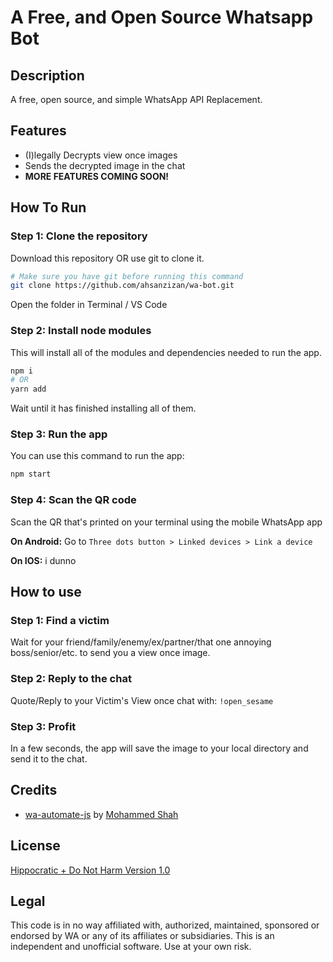 # A Free, and Open Source Whatsapp Bot

## Description

A free, open source, and simple WhatsApp API Replacement.

## Features

- (I)legally Decrypts view once images
- Sends the decrypted image in the chat
- **MORE FEATURES COMING SOON!**

## How To Run

### Step 1: Clone the repository
Download this repository OR use git to clone it.
```bash
# Make sure you have git before running this command
git clone https://github.com/ahsanzizan/wa-bot.git
```
Open the folder in Terminal / VS Code

### Step 2: Install node modules
This will install all of the modules and dependencies needed to run the app.
```bash
npm i
# OR
yarn add
```
Wait until it has finished installing all of them.

### Step 3: Run the app
You can use this command to run the app:
```bash
npm start
```

### Step 4: Scan the QR code
Scan the QR that's printed on your terminal using the mobile WhatsApp app

__On Android:__
Go to ```Three dots button > Linked devices > Link a device```

__On IOS:__
i dunno

## How to use

### Step 1: Find a victim
Wait for your friend/family/enemy/ex/partner/that one annoying boss/senior/etc. to send you a view once image.

### Step 2: Reply to the chat
Quote/Reply to your Victim's View once chat with:
```!open_sesame```

### Step 3: Profit
In a few seconds, the app will save the image to your local directory and send it to the chat.

## Credits
- [wa-automate-js](https://github.com/open-wa/wa-automate-nodejs) by [Mohammed Shah](https://github.com/smashah)

## License

[Hippocratic + Do Not Harm Version 1.0](https://github.com/open-wa/wa-automate-nodejs/blob/master/LICENSE.md)

## Legal

This code is in no way affiliated with, authorized, maintained, sponsored or endorsed by WA or any of its affiliates or subsidiaries. This is an independent and unofficial software. Use at your own risk.